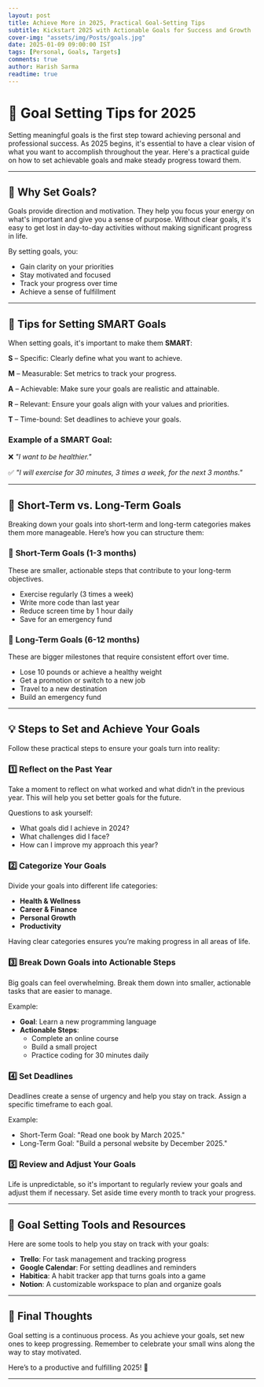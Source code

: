 ```yaml
---
layout: post
title: Achieve More in 2025, Practical Goal-Setting Tips
subtitle: Kickstart 2025 with Actionable Goals for Success and Growth
cover-img: "assets/img/Posts/goals.jpg"
date: 2025-01-09 09:00:00 IST
tags: [Personal, Goals, Targets]
comments: true
author: Harish Sarma
readtime: true
---
```


# 🎯 Goal Setting Tips for 2025

Setting meaningful goals is the first step toward achieving personal and professional success. As 2025 begins, it's essential to have a clear vision of what you want to accomplish throughout the year. Here's a practical guide on how to set achievable goals and make steady progress toward them.

---

## 📝 Why Set Goals?

Goals provide direction and motivation. They help you focus your energy on what's important and give you a sense of purpose. Without clear goals, it's easy to get lost in day-to-day activities without making significant progress in life.

By setting goals, you:
- Gain clarity on your priorities
- Stay motivated and focused
- Track your progress over time
- Achieve a sense of fulfillment

---

## 🔑 Tips for Setting SMART Goals

When setting goals, it's important to make them **SMART**:

**S** – Specific: Clearly define what you want to achieve.

**M** – Measurable: Set metrics to track your progress.

**A** – Achievable: Make sure your goals are realistic and attainable.

**R** – Relevant: Ensure your goals align with your values and priorities.

**T** – Time-bound: Set deadlines to achieve your goals.

### Example of a SMART Goal:
❌ _"I want to be healthier."_

✅ _"I will exercise for 30 minutes, 3 times a week, for the next 3 months."_

---

## 🎯 Short-Term vs. Long-Term Goals

Breaking down your goals into short-term and long-term categories makes them more manageable. Here’s how you can structure them:

### 🔹 **Short-Term Goals (1-3 months)**
These are smaller, actionable steps that contribute to your long-term objectives.

- Exercise regularly (3 times a week)
- Write more code than last year
- Reduce screen time by 1 hour daily
- Save for an emergency fund

### 🔹 **Long-Term Goals (6-12 months)**
These are bigger milestones that require consistent effort over time.

- Lose 10 pounds or achieve a healthy weight
- Get a promotion or switch to a new job
- Travel to a new destination
- Build an emergency fund

---

## 💡 Steps to Set and Achieve Your Goals

Follow these practical steps to ensure your goals turn into reality:

### 1️⃣ **Reflect on the Past Year**
Take a moment to reflect on what worked and what didn’t in the previous year. This will help you set better goals for the future.

Questions to ask yourself:
- What goals did I achieve in 2024?
- What challenges did I face?
- How can I improve my approach this year?

### 2️⃣ **Categorize Your Goals**
Divide your goals into different life categories:
- **Health & Wellness**
- **Career & Finance**
- **Personal Growth**
- **Productivity**

Having clear categories ensures you’re making progress in all areas of life.

### 3️⃣ **Break Down Goals into Actionable Steps**
Big goals can feel overwhelming. Break them down into smaller, actionable tasks that are easier to manage.

Example:
- **Goal**: Learn a new programming language
- **Actionable Steps**:
  - Complete an online course
  - Build a small project
  - Practice coding for 30 minutes daily

### 4️⃣ **Set Deadlines**
Deadlines create a sense of urgency and help you stay on track. Assign a specific timeframe to each goal.

Example:
- Short-Term Goal: "Read one book by March 2025."
- Long-Term Goal: "Build a personal website by December 2025."

### 5️⃣ **Review and Adjust Your Goals**
Life is unpredictable, so it's important to regularly review your goals and adjust them if necessary. Set aside time every month to track your progress.

---

## 🚀 Goal Setting Tools and Resources

Here are some tools to help you stay on track with your goals:

- **Trello**: For task management and tracking progress
- **Google Calendar**: For setting deadlines and reminders
- **Habitica**: A habit tracker app that turns goals into a game
- **Notion**: A customizable workspace to plan and organize goals

---

## 🌟 Final Thoughts

Goal setting is a continuous process. As you achieve your goals, set new ones to keep progressing. Remember to celebrate your small wins along the way to stay motivated.

Here’s to a productive and fulfilling 2025! 🎉

---
